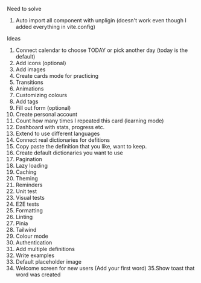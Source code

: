 Need to solve

1. Auto import all component with unpligin (doesn't work even though I added everything in vite.config)

Ideas

1. Connect calendar to choose TODAY or pick another day (today is the default)
2. Add icons (optional)
3. Add images
4. Create cards mode for practicing
5. Transitions
6. Animations
7. Customizing colours
8. Add tags
9. Fill out form (optional)
10. Create personal account
11. Count how many times I repeated this card (learning mode)
12. Dashboard with stats, progress etc.
13. Extend to use different languages
14. Connect real dictionaries for defitions
15. Copy paste the definition that you like, want to keep.
16. Create default dictionaries you want to use
17. Pagination
18. Lazy loading
19. Caching
20. Theming
21. Reminders
22. Unit test
23. Visual tests
24. E2E tests
25. Formatting
26. Linting
27. Pinia
28. Tailwind
29. Colour mode
30. Authentication
31. Add multiple definitions
32. Write examples
33. Default placeholder image
34. Welcome screen for new users (Add your first word)
    35.Show toast that word was created
